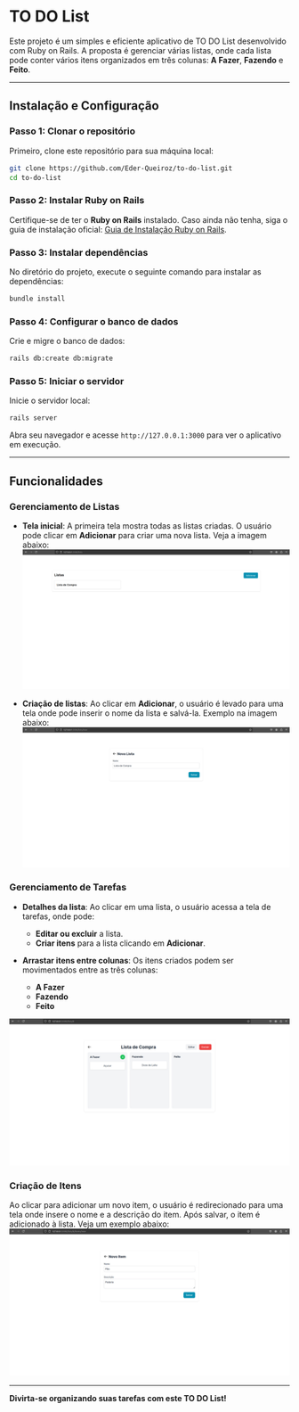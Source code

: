 # TO DO List

Este projeto é um simples e eficiente aplicativo de TO DO List desenvolvido com Ruby on Rails. A proposta é gerenciar várias listas, onde cada lista pode conter vários itens organizados em três colunas: **A Fazer**, **Fazendo** e **Feito**.

---

## Instalação e Configuração

### Passo 1: Clonar o repositório

Primeiro, clone este repositório para sua máquina local:

```bash
git clone https://github.com/Eder-Queiroz/to-do-list.git
cd to-do-list
```

### Passo 2: Instalar Ruby on Rails

Certifique-se de ter o **Ruby on Rails** instalado. Caso ainda não tenha, siga o guia de instalação oficial: [Guia de Instalação Ruby on Rails](https://guides.rubyonrails.org/install_ruby_on_rails.html).

### Passo 3: Instalar dependências

No diretório do projeto, execute o seguinte comando para instalar as dependências:

```bash
bundle install
```

### Passo 4: Configurar o banco de dados

Crie e migre o banco de dados:

```bash
rails db:create db:migrate
```

### Passo 5: Iniciar o servidor

Inicie o servidor local:

```bash
rails server
```

Abra seu navegador e acesse `http://127.0.0.1:3000` para ver o aplicativo em execução.

---

## Funcionalidades

### Gerenciamento de Listas

- **Tela inicial**: A primeira tela mostra todas as listas criadas. O usuário pode clicar em **Adicionar** para criar uma nova lista. Veja a imagem abaixo:
  ![Tela inicial das listas](app/assets/images/imagem1.jpeg)

- **Criação de listas**: Ao clicar em **Adicionar**, o usuário é levado para uma tela onde pode inserir o nome da lista e salvá-la. Exemplo na imagem abaixo:
  ![Tela de criação de lista](app/assets/images/imagem2.jpeg)

### Gerenciamento de Tarefas

- **Detalhes da lista**: Ao clicar em uma lista, o usuário acessa a tela de tarefas, onde pode:

  - **Editar ou excluir** a lista.
  - **Criar itens** para a lista clicando em **Adicionar**.

- **Arrastar itens entre colunas**: Os itens criados podem ser movimentados entre as três colunas:
  - **A Fazer**
  - **Fazendo**
  - **Feito**

![Tela de criação de item](app/assets/images/imagem3.jpeg)

### Criação de Itens

Ao clicar para adicionar um novo item, o usuário é redirecionado para uma tela onde insere o nome e a descrição do item. Após salvar, o item é adicionado à lista. Veja um exemplo abaixo:
![Tela de criação de item](app/assets/images/imagem4.jpeg)

---

**Divirta-se organizando suas tarefas com este TO DO List!**
